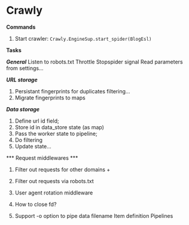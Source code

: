 # Crawly

**Commands**

1. Start crawler:
`Crawly.EngineSup.start_spider(BlogEsl)`

**Tasks**

***General***
Listen to robots.txt
Throttle
Stopspider signal
Read parameters from settings...

***URL storage***
1. Persistant fingerprints for duplicates filtering...
2. Migrate fingerprints to maps

***Data storage***
1. Define url id field;
2. Store id in data_store state (as map)
3. Pass the worker state to pipeline;
4. Do filtering
5. Update state...

*** Request middlewares ***
1. Filter out requests for other domains +
2. Filter out requests via robots.txt
3. User agent rotation middleware

1. How to close fd?

3. Support -o option to pipe data filename
Item definition
Pipelines
